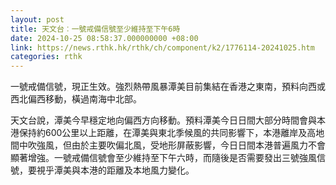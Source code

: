 ```yaml
---
layout: post
title: 天文台︰一號戒備信號至少維持至下午6時
date: 2024-10-25 08:58:37.000000000 +08:00
link: https://news.rthk.hk/rthk/ch/component/k2/1776114-20241025.htm
categories: rthk
---
```


一號戒備信號，現正生效。強烈熱帶風暴潭美目前集結在香港之東南，預料向西或西北偏西移動，橫過南海中北部。

天文台說，潭美今早穩定地向偏西方向移動。預料潭美今日日間大部分時間會與本港保持約600公里以上距離，在潭美與東北季候風的共同影響下，本港離岸及高地間中吹強風，但由於主要吹偏北風，受地形屏蔽影響，今日日間本港普遍風力不會顯著增強。一號戒備信號會至少維持至下午六時，而隨後是否需要發出三號強風信號，要視乎潭美與本港的距離及本地風力變化。
